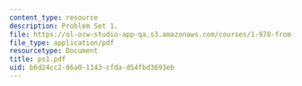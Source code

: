 ```yaml
---
content_type: resource
description: Problem Set 1.
file: https://ol-ocw-studio-app-qa.s3.amazonaws.com/courses/1-978-from-nano-to-macro-introduction-to-atomistic-modeling-techniques-january-iap-2007/b6d24cc286a01143cfdad54fbd3693eb_ps1.pdf
file_type: application/pdf
resourcetype: Document
title: ps1.pdf
uid: b6d24cc2-86a0-1143-cfda-d54fbd3693eb
---
```

